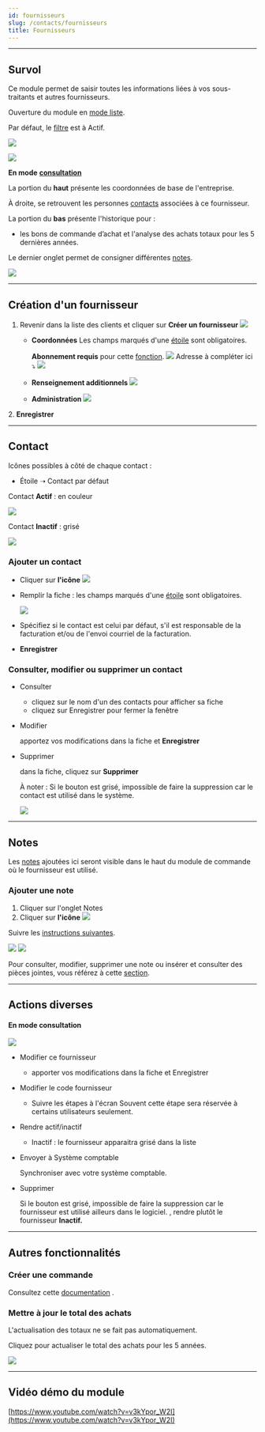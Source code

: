 ```yaml
---
id: fournisseurs
slug: /contacts/fournisseurs
title: Fournisseurs
---
```


---

## Survol

Ce module permet de saisir toutes les informations liées à vos sous-traitants et autres fournisseurs.

Ouverture du module en [mode liste](../fonctionnalites-generales/navigation.md#mode-liste).

Par défaut, le [filtre](../fonctionnalites-generales/navigation.md#filtres-et-tris) est à Actif.

![](../../static/img/Fournisseurs_1.png)

![](../../static/img/Fournisseurs_2.png)

**En mode** [**consultation**](../fonctionnalites-generales/navigation.md#mode-consultation)

La portion du **haut** présente les coordonnées de base de l'entreprise.

À droite, se retrouvent les personnes [contacts](../contacts/clients.md#contact) associées à ce fournisseur.

La portion du **bas** présente l'historique pour :

- les bons de commande d’achat et l'analyse des achats totaux pour les 5 dernières années.

Le dernier onglet permet de consigner différentes [notes](../fonctionnalites-generales/notes.md).

![](../../static/img/Fournisseurs_4.png)

---

## Création d'un fournisseur

1. Revenir dans la liste des clients et cliquer sur **Créer un fournisseur**
   ![](../../static/img/Fournisseurs_3.png)

   - **Coordonnées**
     Les champs marqués d'une [étoile](../fonctionnalites-generales/champs.md#champs-obligatoires) sont obligatoires.

     **Abonnement requis** pour cette [fonction](../fonctionnalites-generales/recherche-adresse.md).
     ![](../../static/img/Googlemaps.png)
     Adresse à compléter ici ⤵️
     ![](../../static/img/Fournisseurs_5.png)

   - **Renseignement additionnels**
     ![](../../static/img/Fournisseurs_6.png)
   - **Administration**
     ![](../../static/img/Fournisseurs_7.png)

2\. **Enregistrer**

---

## Contact

Icônes possibles à côté de chaque contact :

- Étoile ➝ Contact par défaut

Contact **Actif** : en couleur

![](../../static/img/Fournisseurs_8_contact.png)

Contact **Inactif** : grisé

![](../../static/img/Fournisseurs_8_contactinactif.png)

### Ajouter un contact

- Cliquer sur **l'icône** ![](../../static/img/Contacts_2_iconeajout.png)
- Remplir la fiche : les champs marqués d'une [étoile](../fonctionnalites-generales/champs.md#champs-obligatoires) sont obligatoires.

  ![](../../static/img/Fournisseurs_9_contact.png)

- Spécifiez si le contact est celui par défaut, s'il est responsable de la facturation et/ou de l'envoi courriel de la facturation.

- **Enregistrer**

### Consulter, modifier ou supprimer un contact

- Consulter

  - cliquez sur le nom d'un des contacts pour afficher sa fiche
  - cliquez sur Enregistrer pour fermer la fenêtre

- Modifier

  apportez vos modifications dans la fiche et **Enregistrer**

- Supprimer

  dans la fiche, cliquez sur **Supprimer**

  À noter : Si le bouton est grisé, impossible de faire la suppression car le contact est utilisé dans le système.

  ![](../../static/img/Fournisseurs_10.png)

---

## Notes

Les [notes](../fonctionnalites-generales/notes.md) ajoutées ici seront visible dans le haut du module de commande où le fournisseur est utilisé.

### Ajouter une note

1. Cliquer sur l'onglet Notes
2. Cliquer sur **l'icône** ![](../../static/img/Contacts_2_iconeajout.png)

Suivre les [instructions suivantes](../fonctionnalites-generales/notes.md#notes-actions).

![](../../static/img/Fournisseurs_11_notes_1.png)
![](../../static/img/Fournisseurs_11_notes_2.png)

Pour consulter, modifier, supprimer une note ou insérer et consulter des pièces jointes, vous référez à cette [section](../fonctionnalites-generales/notes.md#notes-actions).

---

## Actions diverses

#### En mode consultation

![](../../static/img/Fournisseurs_12.png)

- Modifier ce fournisseur

  - apporter vos modifications dans la fiche et Enregistrer

- Modifier le code fournisseur

  - Suivre les étapes à l'écran
    Souvent cette étape sera réservée à certains utilisateurs seulement.

- Rendre actif/inactif

  - Inactif : le fournisseur apparaitra grisé dans la liste

- Envoyer à Système comptable

  Synchroniser avec votre système comptable.

- Supprimer

  Si le bouton est grisé, impossible de faire la suppression car le fournisseur est utilisé ailleurs dans le logiciel. , rendre plutôt le fournisseur **Inactif.**

---

## Autres fonctionnalités

### Créer une commande

Consultez cette [documentation](../achats/commandes.md#création-dune-commande) .

### Mettre à jour le total des achats

L'actualisation des totaux ne se fait pas automatiquement.

Cliquez pour actualiser le total des achats pour les 5 années.

![](../../static/img/Fournisseurs_13.png)

---

## Vidéo démo du module

[https://www.youtube.com/watch?v=v3kYpor_W2I](https://www.youtube.com/watch?v=v3kYpor_W2I)
